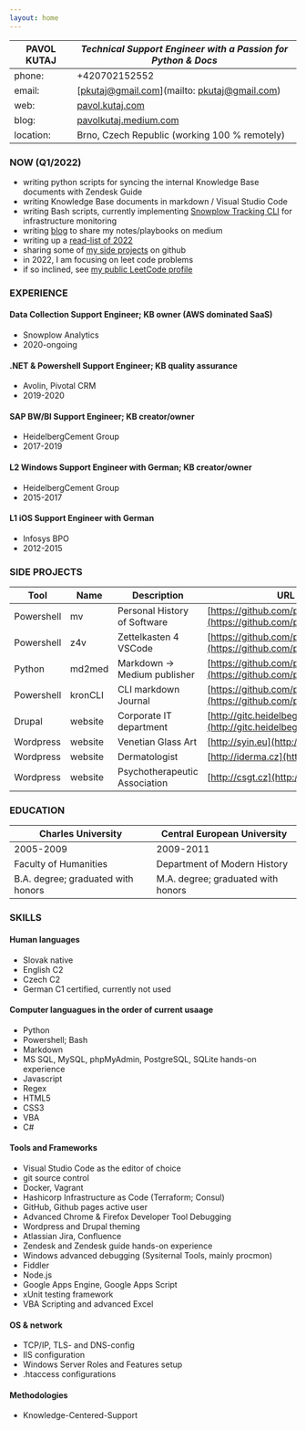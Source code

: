 ```yaml
---
layout: home
---
```


**PAVOL KUTAJ** | _Technical Support Engineer with a Passion for Python & Docs_
----------------|--------------------------------------------------------------
phone:          | +420702152552
email:          | [pkutaj@gmail.com](mailto: pkutaj@gmail.com)
web:            | [pavol.kutaj.com](https://pavol.kutaj.com)
blog:           | [pavolkutaj.medium.com](http://pavolkutaj.medium.com)
location:       | Brno, Czech Republic (working 100 % remotely)

### NOW (Q1/2022)
* writing python scripts for syncing the internal Knowledge Base documents with Zendesk Guide 
* writing Knowledge Base documents in markdown / Visual Studio Code
* writing Bash scripts, currently implementing [Snowplow Tracking CLI](https://docs.snowplowanalytics.com/docs/collecting-data/collecting-from-own-applications/snowplow-tracking-cli/) for infrastructure monitoring
* writing [blog](https://pavolkutaj.medium.com/) to share my notes/playbooks on medium
* writing up a [read-list of 2022](./playlist.md)
* sharing some of [my side projects](#2-side-projects) on github
* in 2022, I am focusing on leet code problems 
* if so inclined, see [my public LeetCode profile](https://leetcode.com/pkutaj/)

### EXPERIENCE
#### Data Collection Support Engineer; KB owner (AWS dominated SaaS)
* Snowplow Analytics
* 2020-ongoing

#### .NET & Powershell Support Engineer; KB quality assurance
* Avolin, Pivotal CRM
* 2019-2020
 
#### SAP BW/BI Support Engineer; KB creator/owner
* HeidelbergCement Group
* 2017-2019
  
#### L2 Windows Support Engineer with German; KB creator/owner 
* HeidelbergCement Group
* 2015-2017
  
#### L1 iOS Support Engineer with German
* Infosys BPO
* 2012-2015

### SIDE PROJECTS

Tool       | Name    | Description                   | URL
-----------|---------|-------------------------------|-----------------------------------------------------------------------
Powershell | mv      | Personal History of Software  | [https://github.com/pkutaj/mv](https://github.com/pkutaj/mv)
Powershell | z4v     | Zettelkasten 4 VSCode         | [https://github.com/pkutaj/z4v](https://github.com/pkutaj/z4v)
Python     | md2med  | Markdown → Medium publisher   | [https://github.com/pkutaj/md2med](https://github.com/pkutaj/md2med)
Powershell | kronCLI | CLI markdown Journal          | [https://github.com/pkutaj/kronCLI](https://github.com/pkutaj/kronCLI)
Drupal     | website | Corporate IT department       | [http://gitc.heidelbegcement.com](http://gitc.heidelbegcement.com)
Wordpress  | website | Venetian Glass Art            | [http://syin.eu](http://syin.eu)
Wordpress  | website | Dermatologist                 | [http://iderma.cz](http://iderma.cz)
Wordpress  | website | Psychotherapeutic Association | [http://csgt.cz](http://csgt.cz)

### EDUCATION 

Charles University                 | Central European University
-----------------------------------|-----------------------------------
2005-2009                          | 2009-2011
Faculty of Humanities              | Department of Modern History
B.A. degree; graduated with honors | M.A. degree; graduated with honors
 
### SKILLS
#### Human languages
* Slovak native 
* English C2
* Czech C2
* German C1 certified, currently not used
 
#### Computer languagues in the order of current usaage
* Python
* Powershell; Bash
* Markdown 
* MS SQL, MySQL, phpMyAdmin, PostgreSQL, SQLite hands-on experience
* Javascript 
* Regex 
* HTML5 
* CSS3 
* VBA 
* C# 
 
#### Tools and Frameworks
* Visual Studio Code as the editor of choice
* git source control 
* Docker, Vagrant 
* Hashicorp Infrastructure as Code (Terraform; Consul)
* GitHub, Github pages active user
* Advanced  Chrome & Firefox Developer Tool Debugging
* Wordpress and Drupal theming
* Atlassian Jira, Confluence
* Zendesk and Zendesk guide hands-on experience
* Windows advanced debugging (Sysiternal Tools, mainly procmon)
* Fiddler
* Node.js
* Google Apps Engine, Google Apps Script
* xUnit testing framework
* VBA Scripting and advanced Excel
 
#### OS & network
* TCP/IP, TLS- and DNS-config
* IIS configuration
* Windows Server Roles and Features setup
* .htaccess configurations
 
#### Methodologies
* Knowledge-Centered-Support
